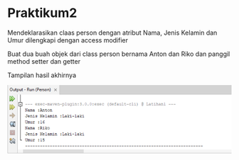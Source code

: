 # Praktikum2

Mendeklarasikan claas person dengan atribut Nama, Jenis Kelamin dan Umur
dilengkapi dengan access modifier



Buat dua buah objek dari class person bernama Anton dan Riko dan
panggil method setter dan getter



Tampilan hasil akhirnya

![Gambar 1](screenshot/ss.png)